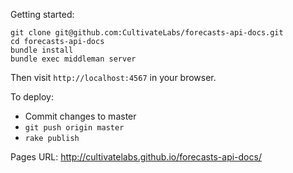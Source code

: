 Getting started:
```
git clone git@github.com:CultivateLabs/forecasts-api-docs.git
cd forecasts-api-docs
bundle install
bundle exec middleman server
```

Then visit `http://localhost:4567` in your browser.


To deploy:
* Commit changes to master
* `git push origin master`
* `rake publish`


Pages URL: http://cultivatelabs.github.io/forecasts-api-docs/

